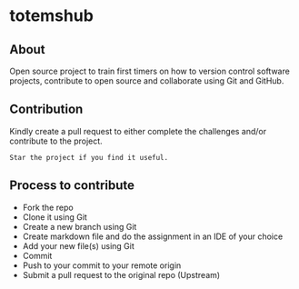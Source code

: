 # totemshub

## About
Open source project to train first timers on how to version control software projects, contribute to open source and collaborate using Git and GitHub.

## Contribution
Kindly create a pull request to either complete the challenges and/or contribute to the project.

`Star the project if you find it useful.`

## Process to contribute
- Fork the repo
- Clone it using Git
- Create a new  branch using Git
- Create markdown file and do the assignment in an IDE of your choice
- Add your new file(s) using Git
- Commit
- Push to your  commit to your remote origin
- Submit a pull request to the original repo (Upstream)